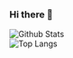 ### Hi there 👋

<!--
**julien-langlois/julien-langlois** is a ✨ _special_ ✨ repository because its `README.md` (this file) appears on your GitHub profile.

Here are some ideas to get you started:

- 🔭 I’m currently working on ...
- 🌱 I’m currently learning ...
- 👯 I’m looking to collaborate on ...
- 🤔 I’m looking for help with ...
- 💬 Ask me about ...
- 📫 How to reach me: ...
- 😄 Pronouns: ...
- ⚡ Fun fact: ...
-->

![Github Stats](https://github-readme-stats.vercel.app/api?username=julien-langlois&count_private=true&show_icons=true&include_all_commits=true)   
![Top Langs](https://github-readme-stats.vercel.app/api/top-langs/?username=julien-langlois&layout=compact)
